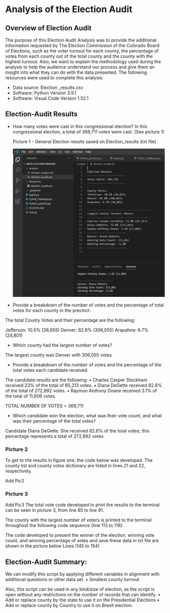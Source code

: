 # Analysis of the Election Audit

## Overview of Election Audit

The purpose of this Election Audit Analysis was to provide the additional information requested by The Election Commission of the Colorado Board of Elections, such as the voter turnout for each county, the percentage of votes from each county out of the total county and the county with the highest turnout.
Also, we want to explain the methodology used during the analysis to help the audience understand our process and give them an insight into what they can do with the data presented. 
The following resources were used to complete this analysis:
- Data source: Election _results.csv
- Software: Python Version 3.9.1
- Software: Visual Code Version 1.52.1 

## Election-Audit Results 
- How many votes were cast in this congressional election?
In this congressional election, a total of 369,711 votes were cast. (See picture 1)

    Picture 1 - General Election results saved on Election_results (txt file)
    
    ![](https://github.com/Marietas/Mod3-Election-Analysis/blob/main/Resources/Election_results.PNG)
    
- Provide a breakdown of the number of votes and the percentage of total votes for each county in the precinct.
 
The total County Votes and their percentage are the following:

Jefferson: 10.5% (38,855)
Denver: 82.8% (306,055)
Arapahoe: 6.7% (24,801)

- Which county had the largest number of votes?

The largest county was Denver with 306,055 votes

- Provide a breakdown of the number of votes and the percentage of the total votes each candidate received

The candidate results are the following:
•	Charles Casper Stockham received 23% of the total of 85,213 votes.
•	Diana DeGette received 82.8% of the total of 272,892 votes.
•	Raymon Anthony Doane received 3.1% of the total of 11,606 votes.
 
TOTAL NUMBER OF VOTES = 369,711

- Which candidate won the election, what was their vote count, and what was their percentage of the total votes?

Candidate Diana DeGette. She received 82.8% of the total votes; this percentage represents a total of 272,892 votes

### Picture 2

To get to the results in figure one, the code below was developed.
The county list and county votes dictionary are listed in lines 21 and 22, respectively.

Add Pic2 

### Picture 3

Add Pic3
The total vote code developed to print the results to the terminal can be seen in picture 3, from line 85 to line 91.


The county with the largest number of voters is printed to the terminal throughout the following code sequence (line 113 to 118):


The code developed to present the winner of the election, winning vote count, and winning percentage of votes and save these data in txt file  are shown in the picture below Lines (145 to 154) 

## Election-Audit Summary:

We can modify this script by applying different variables in alignment with additional questions or other data set.
•	Smallest county turnout

Also, this script can be used in any kind/size of election, as the script is open without any restrictions on the number of records that can identify.
•	Add or replace county by the state to use it on the Presidential Elections
•	Add or replace county by Country to use it on Brexit election.


